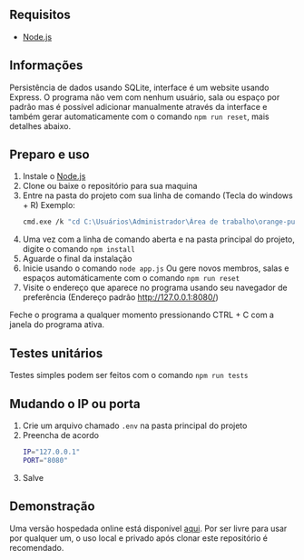 ## Requisitos
* [Node.js](https://nodejs.org/en/download/ "Node.js")


## Informações
Persistência de dados usando SQLite, interface é um website usando Express.
O programa não vem com nenhum usuário, sala ou espaço por padrão mas é possível adicionar manualmente através da interface e também gerar automaticamente com o comando `npm run reset`, mais detalhes abaixo.

## Preparo e uso
1. Instale o [Node.js](https://nodejs.org/en/download/ "Node.js")
2. Clone ou baixe o repositório para sua maquina
3. Entre na pasta do projeto com sua linha de comando (Tecla do windows + R)
	Exemplo:
	```bash
	cmd.exe /k "cd C:\Usuários\Administrador\Área de trabalho\orange-purple-green-grapes"
	```
4. Uma vez com a linha de comando aberta e na pasta principal do projeto, digite o comando
`npm install`
5. Aguarde o final da instalação
6. Inicie usando o comando
`node app.js`
	Ou gere novos membros, salas e espaços automáticamente com o comando
	`npm run reset`
7. Visite o endereço que aparece no programa usando seu navegador de preferência
	(Endereço padrão http://127.0.0.1:8080/)

Feche o programa a qualquer momento pressionando CTRL + C com a janela do programa ativa.


## Testes unitários
Testes simples podem ser feitos com o comando `npm run tests`

## Mudando o IP ou porta
1. Crie um arquivo chamado `.env` na pasta principal do projeto
2. Preencha de acordo
    ```bash
	IP="127.0.0.1"
    PORT="8080"
    ```
3. Salve

## Demonstração
Uma versão hospedada online está disponível [aqui](https://orange-purple-grapes.glitch.me/ "Demo").
Por ser livre para usar por qualquer um, o uso local e privado após clonar este repositório é recomendado.